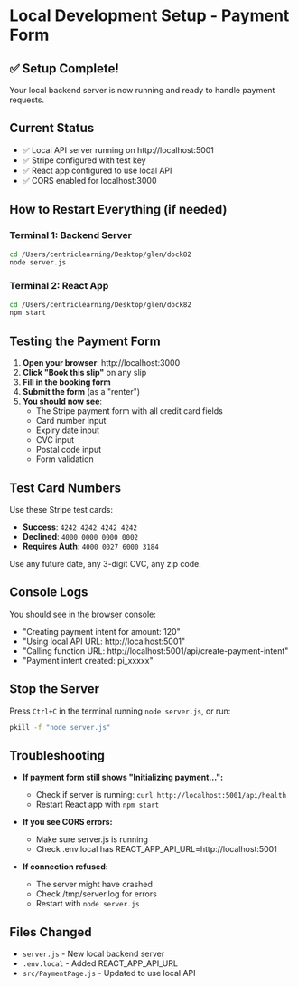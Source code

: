 # Local Development Setup - Payment Form

## ✅ Setup Complete!

Your local backend server is now running and ready to handle payment requests.

## Current Status

- ✅ Local API server running on http://localhost:5001
- ✅ Stripe configured with test key
- ✅ React app configured to use local API
- ✅ CORS enabled for localhost:3000

## How to Restart Everything (if needed)

### Terminal 1: Backend Server
```bash
cd /Users/centriclearning/Desktop/glen/dock82
node server.js
```

### Terminal 2: React App
```bash
cd /Users/centriclearning/Desktop/glen/dock82
npm start
```

## Testing the Payment Form

1. **Open your browser**: http://localhost:3000
2. **Click "Book this slip"** on any slip
3. **Fill in the booking form**
4. **Submit the form** (as a "renter")
5. **You should now see**:
   - The Stripe payment form with all credit card fields
   - Card number input
   - Expiry date input
   - CVC input
   - Postal code input
   - Form validation

## Test Card Numbers

Use these Stripe test cards:
- **Success**: `4242 4242 4242 4242`
- **Declined**: `4000 0000 0000 0002`
- **Requires Auth**: `4000 0027 6000 3184`

Use any future date, any 3-digit CVC, any zip code.

## Console Logs

You should see in the browser console:
- "Creating payment intent for amount: 120"
- "Using local API URL: http://localhost:5001"
- "Calling function URL: http://localhost:5001/api/create-payment-intent"
- "Payment intent created: pi_xxxxx"

## Stop the Server

Press `Ctrl+C` in the terminal running `node server.js`, or run:
```bash
pkill -f "node server.js"
```

## Troubleshooting

- **If payment form still shows "Initializing payment...":** 
  - Check if server is running: `curl http://localhost:5001/api/health`
  - Restart React app with `npm start`

- **If you see CORS errors:**
  - Make sure server.js is running
  - Check .env.local has REACT_APP_API_URL=http://localhost:5001

- **If connection refused:**
  - The server might have crashed
  - Check /tmp/server.log for errors
  - Restart with `node server.js`

## Files Changed

- `server.js` - New local backend server
- `.env.local` - Added REACT_APP_API_URL
- `src/PaymentPage.js` - Updated to use local API

